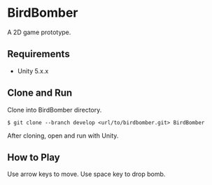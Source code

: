 # BirdBomber

A 2D game prototype.

## Requirements

* Unity 5.x.x

## Clone and Run

Clone into BirdBomber directory.

```
$ git clone --branch develop <url/to/birdbomber.git> BirdBomber
```

After cloning, open and run with Unity.

## How to Play

Use arrow keys to move. Use space key to drop bomb.
